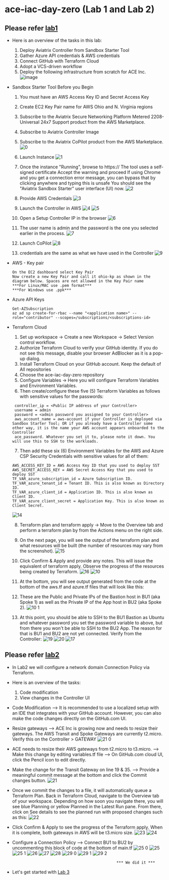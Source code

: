 # ace-iac-day-zero (Lab 1 and Lab 2)

## Please refer [lab1](https://community.aviatrix.com/ace-automation-iac-portal-3/lab-1-587?tid=587&fid=3)
  - Here is an overview of the tasks in this lab:
    1. Deploy Aviatrix Controller from Sandbox Starter Tool
    2. Gather Azure API credentials & AWS credentials
    3. Connect GitHub with Terraform Cloud
    4. Adopt a VCS-driven workflow
    5. Deploy the following infrastructure from scratch for ACE Inc.
       ![image](https://github.com/574n13y/ace-iac-day-zero/assets/35293085/fae28833-4d08-4fa1-a0da-a506cde000c2)
    
  - Sandbox Starter Tool
    Before you Begin
     1. You must have an AWS Access Key ID and Secret Access Key
     2. Create EC2 Key Pair name for AWS Ohio and N. Virginia regions
     3. Subscribe to the Aviatrix Secure Networking Platform Metered 2208-Universal 24x7 Support product from the AWS Marketplace.
     4. Subscribe to Aviatrix Controller Image
     5. Subscribe to the Aviatrix CoPilot product from the AWS Marketplace.
    ![0](https://github.com/574n13y/ace-iac-day-zero/assets/35293085/3079b2c4-4593-46b8-8cc2-2947bc7dea93)

     6. Launch Instance
    ![1](https://github.com/574n13y/ace-iac-day-zero/assets/35293085/f8242920-5e4f-4e1f-a0ff-0a224f154ea4)

     7. Once the instance "Running", browse to https://<Public IPv4 address>
         The tool uses a self-signed certificate
         Accept the warning and proceed
         If using Chrome and you get a connection error message, you can bypass that by clicking anywhere and typing this is unsafe
         You should see the "Aviatrix Sandbox Starter" user interface (UI) now.
    ![2](https://github.com/574n13y/ace-iac-day-zero/assets/35293085/4467c5b4-f6ff-4ba4-af90-389345fa87ad)

     8. Provide AWS Credentials
    ![3](https://github.com/574n13y/ace-iac-day-zero/assets/35293085/f6deccb5-5359-409d-83b7-3e0e9b5e1bee)

     9. Launch the Controller in AWS
    ![4](https://github.com/574n13y/ace-iac-day-zero/assets/35293085/578eb624-0fe1-4df8-8429-c2682c44ac0d)
    ![5](https://github.com/574n13y/ace-iac-day-zero/assets/35293085/fc059dea-4a09-4764-b1dc-94aa25348baa)

     10. Open a Setup Controller IP in the browser
    ![6](https://github.com/574n13y/ace-iac-day-zero/assets/35293085/29d75c79-f0fb-4cde-bee6-56da18b8f651)

     11. The user name is admin and the password is the one you selected earlier in the process.
    ![7](https://github.com/574n13y/ace-iac-day-zero/assets/35293085/68a71310-3a59-4329-9aa1-1a5e4ff5b814)

     12. Launch CoPilot
    ![8](https://github.com/574n13y/ace-iac-day-zero/assets/35293085/94e98be5-b1d8-4d2a-9b91-50d4759c8b07)

     13. credentials are the same as what we have used in the Controller
    ![9](https://github.com/574n13y/ace-iac-day-zero/assets/35293085/d920b448-c670-471c-9a44-7e2d918facec)

  - AWS - Key pair
    ```
    On the EC2 dashboard select Key Pair
    Now create a new Key Pair and call it ohio-kp as shown in the diagram below. Spaces are not allowed in the Key Pair name
    ***For Linux/MAC use .pem format***
    ***For Windows use .ppk***
    ```
  - Azure API Keys
     ```
     Get-AZSubscription
     az ad sp create-for-rbac --name "<application name>" --role="contributor" --scopes=/subscriptions/<subscriptions-id>
     ```

 - Terraform Cloud
   1. Set up workspace -> Create a new Workspace -> Select Version control workflow.
   2. Authorize Terraform Cloud to verify your GitHub identity. If you do not see this message, disable your browser AdBlocker as it is a pop-up dialog.
   3. Install Terraform Cloud on your GitHub account. Keep the default of All repositories
   4. Choose the ace-iac-day-zero repository
   5. Configure Variables -> Here you will configure Terraform Variables and Environment Variables.
   6. Then create/configure these five (5) Terraform Variables as follows with sensitive values for the passwords:
      
    ```
     controller_ip = <Public IP address of your Controller>
     username = admin
     password = <admin password you assigned to your Controller>
     aws_account_name = aws-account if your Controller is deployed via Sandbox Starter Tool; OR if you already have a Controller some other way, it is the name your AWS account appears onboarded to the Controller
     ace_password. Whatever you set it to, please note it down. You will use this to SSH to the workloads.
    ```
    7. Then add these six (6) Environment Variables for the AWS and Azure CSP Security Credentials with sensitive values for all of them:
       
    ```
    AWS_ACCESS_KEY_ID = AWS Access Key ID that you used to deploy SST
    AWS_SECRET_ACCESS_KEY = AWS Secret Access Key that you used to deploy SST
    TF_VAR_azure_subscription_id = Azure Subscription ID. 
    TF_VAR_azure_tenant_id = Tenant ID. This is also known as Directory ID.
    TF_VAR_azure_client_id = Application ID. This is also known as Client ID. 
    TF_VAR_azure_client_secret = Application Key. This is also known as Client Secret.
    ```
    ![14](https://github.com/574n13y/Terraform/assets/35293085/a44b2db8-01be-4748-83b4-b04b367b1326)

    8. Terraform plan and terraform apply -> Move to the Overview tab and perform a terraform plan by from the Actions menu on the right side.
    9. On the next page, you will see the output of the terraform plan and what resources will be built (the number of resources may vary from the screenshot).
    ![15](https://github.com/574n13y/Terraform/assets/35293085/3f0c699b-aafa-4d9e-b344-84cea96007fe)

    11. Click Confirm & Apply and provide any notes. This will issue the equivalent of terraform apply. Observe the progress of the resources being created by Terraform.
    ![16](https://github.com/574n13y/Terraform/assets/35293085/801111c9-6d86-4c1f-a00a-e79339594154)
    ![10](https://github.com/574n13y/Terraform/assets/35293085/bef1352d-28a0-428c-b8c1-d7d800297ad3)

    12. At the bottom, you will see output generated from the code at the bottom of the aws.tf and azure.tf files that will look like this:
    13. These are the Public and Private IPs of the Bastion host in BU1 (aka Spoke 1) as well as the Private IP of the App host in BU2 (aka Spoke 2).
    ![10 1](https://github.com/574n13y/Terraform/assets/35293085/b7b220c9-c8c8-4ca0-9f9a-95aca2dc6b29)

    14. At this point, you should be able to SSH to the BU1 Bastion as Ubuntu and whatever password you set the password variable to above, but from there you won't be able to SSH to the BU2 App. The reason for that is BU1 and BU2 are not yet connected. Verify from the Controller:
    ![19](https://github.com/574n13y/Terraform/assets/35293085/38e6e914-26b5-460d-ba88-3a4c1706b60a)
    ![20](https://github.com/574n13y/Terraform/assets/35293085/819b84f1-e638-4841-a5c0-9bd5f6256650)
    ![17](https://github.com/574n13y/Terraform/assets/35293085/22419105-69ea-4f46-80cc-dbcbff1b4000)


## Please refer [lab2](https://community.aviatrix.com/ace-automation-iac-portal-3/lab-2-588)
   - In Lab2 we will configure a network domain Connection Policy via Terraform.
   - Here is an overview of the tasks:
     1. Code modification
     2. View changes in the Controller UI
        
  - Code Modification --> It is recommended to use a localized setup with an IDE that integrates with your GitHub account. However, you can also make the code changes directly on the GitHub.com UI.
  - Resize gateways --> ACE Inc is growing now and needs to resize their gateways. The AWS Transit and Spoke Gateways are currently t2.micro. Verify this on the Controller > GATEWAY
    ![21 0](https://github.com/574n13y/Terraform/assets/35293085/625d8185-a5b8-400a-983c-08c237299593)
    
  - ACE needs to resize their AWS gateways from t2.micro to t3.micro. --> Make this change by editing variables.tf file --> On GitHub.com cloud UI, click the Pencil icon to edit directly.
  - Make the change for the Transit Gateway on line 19 & 35. --> Provide a meaningful commit message at the bottom and click the Commit changes button.
    ![21](https://github.com/574n13y/Terraform/assets/35293085/b318743c-ae4e-4e95-8fb9-6e47896a9be9)

  - Once we commit the changes to a file, it will automatically queue a Terraform Plan. Back in Terraform Cloud, navigate to the Overview tab of your workspace. Depending on how soon you navigate there, you will see blue Planning or yellow Planned in the Latest Run pane. From there, click on See details to see the planned run with proposed changes such as this:
    ![22](https://github.com/574n13y/Terraform/assets/35293085/f199aa0a-db10-4305-b4d9-758b47c9e998)

 - Click Confirm & Apply to see the progress of the Terraform apply. When it is complete, both gateways in AWS will be t3.micro size.
   ![23](https://github.com/574n13y/Terraform/assets/35293085/1d26eb0e-c396-49d6-97ca-e0d2cbd23d00)
   ![24](https://github.com/574n13y/Terraform/assets/35293085/10acac0b-ae6c-4a43-9b8a-0d52ba78b1e4)

 - Configure a Connection Policy --> Connect BU1 to BU2 by uncommenting this block of code at the bottom of main.tf
   ![25 0](https://github.com/574n13y/Terraform/assets/35293085/2f6fa63e-4a79-413b-b6e8-480b8448f48f)
   ![25](https://github.com/574n13y/Terraform/assets/35293085/6ebce91a-47d1-446f-9541-7d6b5494df46)
   ![25 1](https://github.com/574n13y/Terraform/assets/35293085/fb021165-37f2-4a14-9cb8-d16f397af649)
   ![26](https://github.com/574n13y/Terraform/assets/35293085/f03e0396-5d1d-41b1-a679-f13b2ff48528)
   ![27](https://github.com/574n13y/Terraform/assets/35293085/93ebc21b-dc16-4466-a1bc-97209b247a1b)
   ![28](https://github.com/574n13y/Terraform/assets/35293085/044721f7-64b6-4a78-b6fa-998d2b5cbb93)
   ![29 0](https://github.com/574n13y/Terraform/assets/35293085/cfb8d1ac-2d64-4569-b72b-b013d829d67c)
   ![29 1](https://github.com/574n13y/Terraform/assets/35293085/8c7ff8a6-adc8-40ee-aab7-72525ad54efb)
   ![29 2](https://github.com/574n13y/Terraform/assets/35293085/f2c9a107-be91-4b0b-ac0d-9f244cdcf936)

                                                     *** We did it ***
   
- Let's get started with [Lab 3](https://github.com/574n13y/Terraform/blob/main/ace-iac-day-two-solved/README.md)


















 

